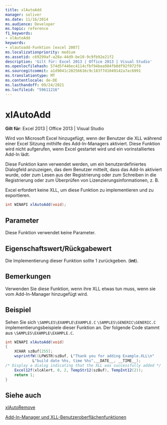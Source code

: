 ```yaml
---
title: xlAutoAdd
manager: soliver
ms.date: 11/16/2014
ms.audience: Developer
ms.topic: reference
f1_keywords:
- xlAutoAdd
keywords:
- xlautoadd-Funktion [excel 2007]
ms.localizationpriority: medium
ms.assetid: c69299af-a28a-44d9-be10-9c9fb92e21f2
description: 'Gilt für: Excel 2013 | Office 2013 | Visual Studio'
ms.openlocfilehash: 574d5f446ec4114cfbf94bea984fb0df92f072f0
ms.sourcegitcommit: a1d9041c20256616c9c183f7d1049142a7ac6991
ms.translationtype: MT
ms.contentlocale: de-DE
ms.lasthandoff: 09/24/2021
ms.locfileid: "59611216"
---
```

# <a name="xlautoadd"></a>xlAutoAdd

 **Gilt für**: Excel 2013 | Office 2013 | Visual Studio 
  
Wird von Microsoft Excel hinzugefügt, wenn der Benutzer die XLL während einer Excel Sitzung mithilfe des Add-In-Managers aktiviert. Diese Funktion wird nicht aufgerufen, wenn Excel gestartet wird und ein vorinstalliertes Add-In lädt.
  
Diese Funktion kann verwendet werden, um ein benutzerdefiniertes Dialogfeld anzuzeigen, das dem Benutzer mitteilt, dass das Add-In aktiviert wurde, oder zum Lesen aus der Registrierung oder zum Schreiben in die Registrierung oder zum Überprüfen von Lizenzierungsinformationen, z. B.
  
Excel erfordert keine XLL, um diese Funktion zu implementieren und zu exportieren.
  
```cs
int WINAPI xlAutoAdd(void);
```

## <a name="parameters"></a>Parameter

Diese Funktion verwendet keine Parameter.
  
## <a name="property-valuereturn-value"></a>Eigenschaftswert/Rückgabewert

Die Implementierung dieser Funktion sollte 1 zurückgeben. (**int**).
  
## <a name="remarks"></a>Bemerkungen

Verwenden Sie diese Funktion, wenn ihre XLL etwas tun muss, wenn sie vom Add-In-Manager hinzugefügt wird.
  
## <a name="example"></a>Beispiel

Sehen Sie sich  `\SAMPLES\EXAMPLE\EXAMPLE.C`  `\SAMPLES\GENERIC\GENERIC.C` implementierungsbeispiele dieser Funktion an. Der folgende Code stammt aus `\SAMPLES\EXAMPLE\EXAMPLE.C`.
  
```cs
int WINAPI xlAutoAdd(void)
{
    XCHAR szBuf[255];
    wsprintfW((LPWSTR)szBuf, L"Thank you for adding Example.XLL\n"
            L"build date %hs, time %hs",__DATE__, __TIME__);
/* Display a dialog indicating that the XLL was successfully added */
    Excel12f(xlcAlert, 0, 2, TempStr12(szBuf), TempInt12(2));
    return 1;
}
```

## <a name="see-also"></a>Siehe auch



[xlAutoRemove](xlautoremove.md)


[Add-In-Manager und XLL-Benutzeroberflächenfunktionen](add-in-manager-and-xll-interface-functions.md)

